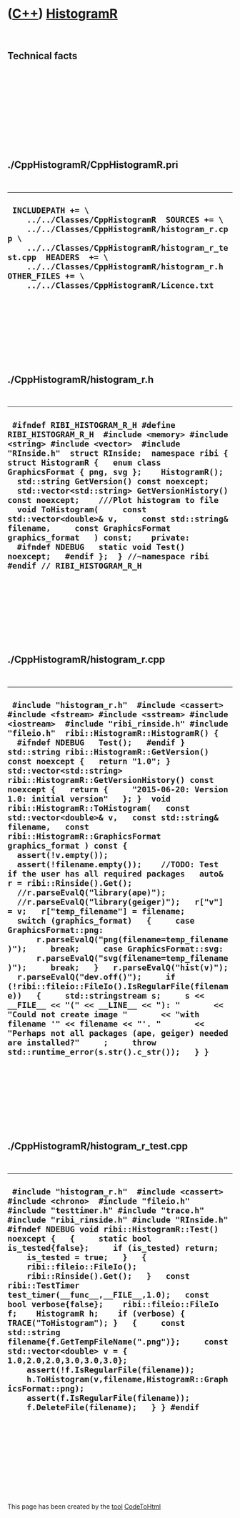 



 

 

 

 

 

([C++](Cpp.htm)) [HistogramR](CppHistogramR.htm)
================================================

 

Technical facts
---------------

 

 

 

 

 

 

./CppHistogramR/CppHistogramR.pri
---------------------------------

 

  -----------------------------------------------------------------------------------------------------------------------------------------------------------------------------------------------------------------------------------------------------------------------------------------------------
  ` INCLUDEPATH += \     ../../Classes/CppHistogramR  SOURCES += \     ../../Classes/CppHistogramR/histogram_r.cpp \     ../../Classes/CppHistogramR/histogram_r_test.cpp  HEADERS  += \     ../../Classes/CppHistogramR/histogram_r.h  OTHER_FILES += \     ../../Classes/CppHistogramR/Licence.txt`
  -----------------------------------------------------------------------------------------------------------------------------------------------------------------------------------------------------------------------------------------------------------------------------------------------------

 

 

 

 

 

./CppHistogramR/histogram\_r.h
------------------------------

 

  -------------------------------------------------------------------------------------------------------------------------------------------------------------------------------------------------------------------------------------------------------------------------------------------------------------------------------------------------------------------------------------------------------------------------------------------------------------------------------------------------------------------------------------------------------------------------------------------------------------------------------------------------------------------------
  ` #ifndef RIBI_HISTOGRAM_R_H #define RIBI_HISTOGRAM_R_H  #include <memory> #include <string> #include <vector>  #include "RInside.h"  struct RInside;  namespace ribi {  struct HistogramR {   enum class GraphicsFormat { png, svg };    HistogramR();    std::string GetVersion() const noexcept;   std::vector<std::string> GetVersionHistory() const noexcept;    ///Plot histogram to file   void ToHistogram(     const std::vector<double>& v,     const std::string& filename,     const GraphicsFormat graphics_format   ) const;    private:    #ifndef NDEBUG   static void Test() noexcept;   #endif };  } //~namespace ribi  #endif // RIBI_HISTOGRAM_R_H`
  -------------------------------------------------------------------------------------------------------------------------------------------------------------------------------------------------------------------------------------------------------------------------------------------------------------------------------------------------------------------------------------------------------------------------------------------------------------------------------------------------------------------------------------------------------------------------------------------------------------------------------------------------------------------------

 

 

 

 

 

./CppHistogramR/histogram\_r.cpp
--------------------------------

 

  -----------------------------------------------------------------------------------------------------------------------------------------------------------------------------------------------------------------------------------------------------------------------------------------------------------------------------------------------------------------------------------------------------------------------------------------------------------------------------------------------------------------------------------------------------------------------------------------------------------------------------------------------------------------------------------------------------------------------------------------------------------------------------------------------------------------------------------------------------------------------------------------------------------------------------------------------------------------------------------------------------------------------------------------------------------------------------------------------------------------------------------------------------------------------------------------------------------------------------------------------------------------------------------------------------------------------------------------------------------------------------------------------------------------------------------------------------------------------------------------------------------------------------------------------------------
  ` #include "histogram_r.h"  #include <cassert> #include <fstream> #include <sstream> #include <iostream>  #include "ribi_rinside.h" #include "fileio.h"  ribi::HistogramR::HistogramR() {   #ifndef NDEBUG   Test();   #endif }  std::string ribi::HistogramR::GetVersion() const noexcept {   return "1.0"; }  std::vector<std::string> ribi::HistogramR::GetVersionHistory() const noexcept {   return {     "2015-06-20: Version 1.0: initial version"   }; }  void ribi::HistogramR::ToHistogram(   const std::vector<double>& v,   const std::string& filename,   const ribi::HistogramR::GraphicsFormat graphics_format ) const {   assert(!v.empty());   assert(!filename.empty());    //TODO: Test if the user has all required packages   auto& r = ribi::Rinside().Get();    //r.parseEvalQ("library(ape)");   //r.parseEvalQ("library(geiger)");   r["v"] = v;   r["temp_filename"] = filename;    switch (graphics_format)   {     case GraphicsFormat::png:       r.parseEvalQ("png(filename=temp_filename)");     break;     case GraphicsFormat::svg:       r.parseEvalQ("svg(filename=temp_filename)");     break;   }   r.parseEvalQ("hist(v)");   r.parseEvalQ("dev.off()");     if (!ribi::fileio::FileIo().IsRegularFile(filename))   {     std::stringstream s;     s << __FILE__ << "(" << __LINE__ << "): "       << "Could not create image "       << "with filename '" << filename << "'. "       << "Perhaps not all packages (ape, geiger) needed are installed?"     ;     throw std::runtime_error(s.str().c_str());   } }`
  -----------------------------------------------------------------------------------------------------------------------------------------------------------------------------------------------------------------------------------------------------------------------------------------------------------------------------------------------------------------------------------------------------------------------------------------------------------------------------------------------------------------------------------------------------------------------------------------------------------------------------------------------------------------------------------------------------------------------------------------------------------------------------------------------------------------------------------------------------------------------------------------------------------------------------------------------------------------------------------------------------------------------------------------------------------------------------------------------------------------------------------------------------------------------------------------------------------------------------------------------------------------------------------------------------------------------------------------------------------------------------------------------------------------------------------------------------------------------------------------------------------------------------------------------------------

 

 

 

 

 

./CppHistogramR/histogram\_r\_test.cpp
--------------------------------------

 

  ------------------------------------------------------------------------------------------------------------------------------------------------------------------------------------------------------------------------------------------------------------------------------------------------------------------------------------------------------------------------------------------------------------------------------------------------------------------------------------------------------------------------------------------------------------------------------------------------------------------------------------------------------------------------------------------------------------------------------------------------------------------------------------------------------------------------------------------------------------------------------------------------------
  ` #include "histogram_r.h"  #include <cassert> #include <chrono>  #include "fileio.h" #include "testtimer.h" #include "trace.h" #include "ribi_rinside.h" #include "RInside.h"  #ifndef NDEBUG void ribi::HistogramR::Test() noexcept {   {     static bool is_tested{false};     if (is_tested) return;     is_tested = true;   }   {     ribi::fileio::FileIo();     ribi::Rinside().Get();   }   const ribi::TestTimer test_timer(__func__,__FILE__,1.0);   const bool verbose{false};    ribi::fileio::FileIo f;    HistogramR h;    if (verbose) { TRACE("ToHistogram"); }   {     const std::string filename{f.GetTempFileName(".png")};     const std::vector<double> v = { 1.0,2.0,2.0,3.0,3.0,3.0};     assert(!f.IsRegularFile(filename));     h.ToHistogram(v,filename,HistogramR::GraphicsFormat::png);     assert(f.IsRegularFile(filename));     f.DeleteFile(filename);   } } #endif`
  ------------------------------------------------------------------------------------------------------------------------------------------------------------------------------------------------------------------------------------------------------------------------------------------------------------------------------------------------------------------------------------------------------------------------------------------------------------------------------------------------------------------------------------------------------------------------------------------------------------------------------------------------------------------------------------------------------------------------------------------------------------------------------------------------------------------------------------------------------------------------------------------------------

 

 

 

 

 





 




This page has been created by the [tool](Tools.htm)
[CodeToHtml](ToolCodeToHtml.htm)
